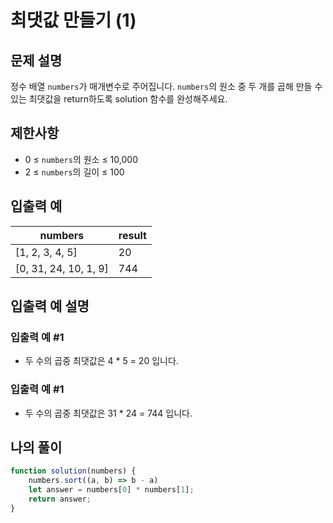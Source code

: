 # 최댓값 만들기 (1)

## 문제 설명
정수 배열 `numbers`가 매개변수로 주어집니다. `numbers`의 원소 중 두 개를 곱해 만들 수 있는 최댓값을 return하도록 solution 함수를 완성해주세요.

## 제한사항
- 0 ≤ `numbers`의 원소 ≤ 10,000
- 2 ≤ `numbers`의 길이 ≤ 100

## 입출력 예
|numbers|result|
|-----|-----|
|[1, 2, 3, 4, 5]|20|
|[0, 31, 24, 10, 1, 9]|744|

## 입출력 예 설명

### 입출력 예 #1
- 두 수의 곱중 최댓값은 4 * 5 = 20 입니다.

### 입출력 예 #1
- 두 수의 곱중 최댓값은 31 * 24 = 744 입니다.

## 나의 풀이
```js
function solution(numbers) {
    numbers.sort((a, b) => b - a)
    let answer = numbers[0] * numbers[1];
    return answer;
}
```
